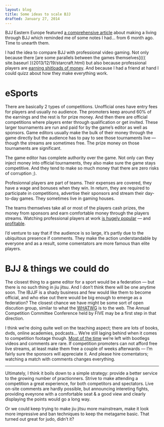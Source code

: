 ```yaml
---
layout: blog
title: Some ideas to scale BJJ
drafted: January 27, 2014
---
```

BJJ Eastern Europe featured [a comprehensive article](http://www.bjjee.com/articles/how-long-will-it-take-for-professional-bjj-athletes-to-make-a-good-living/) about making a living through BJJ which reminded me of some notes I had… from 6 month ago. Time to unearth them. 

I had the idea to compare BJJ with professional video gaming. Not only because there [are some parallels between the games themselves]({{ site.baseurl }}2013/12/19/starcraft.html) but also because professional players are [earning shitloads of money](http://www.esportsearnings.com/players). And because I had a friend at hand I could quizz about how they make everything work.

# eSports 

There are basically 2 types of competitions. Unofficial ones have entry fees for players and usually no audience. The promoters keep around 60% of the earnings and the rest is for prize money. And then there are official competitions where players enter through qualification or get invited. These larger tournaments are run and paid for by the game’s editor as well as sponsors. Game editors usually make the bulk of their money through the game directly but the audience has to pay to see those tournaments live — though the streams are sometimes free. The prize money on those tournaments are significant.

The game editor has complete authority over the game. Not only can they inject money into official tournaments, they also make sure the game stays competitive. And they tend to make so much money that there are zero risks of corruption ;).

Profesionnal players are part of teams. Their expenses are covered, they have a wage and bonuses when they win. In return, they are required to participate in competitions, advertise their sponsors and stream their day-to-day games. They sometimes live in gaming houses.

The teams themselves take all or most of the players cash prizes, the money from sponsors and earn comfortable money through the players streams. Watching professional players at work [is hugely popular](http://edition.cnn.com/2014/05/19/tech/web/google-youtube-twitch/) — and [profitable](http://www.theguardian.com/technology/2014/may/19/google-youtube-acquisition-games-video-streaming-twitch-1bn).

I’d venture to say that if the audience is so large, it’s partly due to the ubiquitous presence if comments. They make the action understandable by everyone and as a result, some comentators are more famous than elite players.


# BJJ & things we could do

The closest thing to a game editor for a sport would be a federation — but there is no such thing in jiu jitsu. And I don’t think there will be one anytime soon. The IBJJF is a shady business and few would like them to become official, and who else out there would be big enough to emerge as a federation? The closest chance we have might be some sort of open discution group, similar to what the [WHATWG](http://wiki.whatwg.org/wiki/FAQ#What_is_the_WHATWG.3F) is to the web. The Annual Competition Committee Conference held by FIVE may be a first step in that direction.

I think we’re doing quite well on the teaching aspect; there are lots of books, dvds, online academies, podcasts… We’re still laging behind when it comes to competition footage though. [Most of the time](http://bjjfights.com/) we’re left with bootlegs videos and comments are rare. If competition promoters can not afford free live streams, at least make them free a couple of weeks afterwards — I’m fairly sure the sponsors will appreciate it. And please hire comentators; watching a match with comments changes everything.

***

Ultimately, I think it boils down to a simple strategy: provide a better service to the growing number of practionners. Strive to make attending a competition a great experience, for both competitors and spectators. Live on-site comments are hardly possible, but announcing intereting fights, providing eveyrone with a comfortable seat & a good view and clearly displaying the points would go a long way.

Or we could keep trying to make jiu jitsu more mainstream, make it look more impressive and ban techniques to keep the metagame basic. That turned out great for judo, didn’t it?